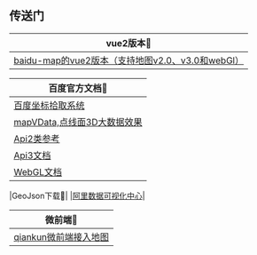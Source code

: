 ## 传送门

| vue2版本🏹       | 
| ------------- |
|[baidu-map的vue2版本（支持地图v2.0、v3.0和webGl）](https://www.npmjs.com/package/vue2-baidu-map)|

|百度官方文档🏹|
| ------------- |
|[百度坐标拾取系统](https://api.map.baidu.com/lbsapi/getpoint/index.html)|
|[mapVData,点线面3D大数据效果](https://lbsyun.baidu.com/solutions/mapvdata)|
|[Api2类参考](https://lbsyun.baidu.com/cms/jsapi/reference/jsapi_reference.html#a2b0)|
|[Api3文档](https://lbsyun.baidu.com/index.php?title=jspopular3.0)|
|[WebGL文档](https://lbsyun.baidu.com/index.php?title=jspopularGL)|

|GeoJson下载🏹|
|[阿里数据可视化中心](https://datav.aliyun.com/portal/school/atlas/area_selector)|

| 微前端🏹       | 
| ------------- |
|[qiankun微前端接入地图](https://github.com/YangJianFei/qiankun)|